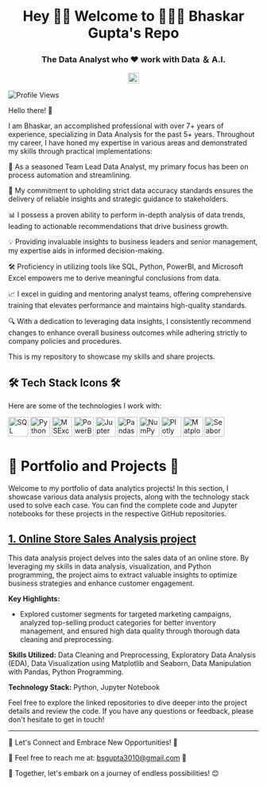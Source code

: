  <h1 align="center">Hey 👋🏻 Welcome to 👨🏻‍💻 Bhaskar Gupta's Repo</h1>

<h3 align="center">The Data Analyst who ♥ work with Data ＆ A.I.</h3>

<p align="center">
<a href="https://linkedin.com/in/bhaskarguptaa" target="blank">
<img align="center" src="https://cdn.jsdelivr.net/npm/simple-icons@3/icons/linkedin.svg" alt="Bhaskar-Gupta" width="22px" />
</a>

![Profile Views](https://komarev.com/ghpvc/?username=BSGuptaa&color=blue)

Hello there! 👋

I am Bhaskar, an accomplished professional with over 7+ years of experience, specializing in Data Analysis for the past 5+ years. Throughout my career, I have honed my expertise in various areas and demonstrated my skills through practical implementations:

🚀 As a seasoned Team Lead Data Analyst, my primary focus has been on process automation and streamlining.
 
💼 My commitment to upholding strict data accuracy standards ensures the delivery of reliable insights and strategic guidance to stakeholders.
 
📊 I possess a proven ability to perform in-depth analysis of data trends, leading to actionable recommendations that drive business growth.
 
💡 Providing invaluable insights to business leaders and senior management, my expertise aids in informed decision-making.

🛠️ Proficiency in utilizing tools like SQL, Python, PowerBI, and Microsoft Excel empowers me to derive meaningful conclusions from data.

📈 I excel in guiding and mentoring analyst teams, offering comprehensive training that elevates performance and maintains high-quality standards.

🔍 With a dedication to leveraging data insights, I consistently recommend changes to enhance overall business outcomes while adhering strictly to company policies and procedures.

This is my repository to showcase my skills and share projects.

## 🛠️ Tech Stack Icons 🛠️
Here are some of the technologies I work with:

<img src="https://www.acuitytraining.co.uk/wp-content/uploads/2018/11/SQL-Icon.svg" alt="SQL" title="SQL" width="40" height="40"/> <img src="https://www.joinideas.org/wp-content/uploads/2017/06/python-logo.png" alt="Python" title="Python" width="40" height="40"/> <img src="https://cdn.icon-icons.com/icons2/195/PNG/256/Excel_2013_23480.png" alt="MSExcel" title="MSExcel" width="40" height="40"/> <img src="https://cdn.windowsreport.com/wp-content/uploads/2019/08/Power-bi-Authentication-error.jpg" alt="PowerBI" title="PowerBI" width="40" height="40"/> <img src="https://technology.amis.nl/wp-content/uploads/2020/11/image-27.png" alt="JupterNotebook" title="JupterNotebook" width="40" height="40"/> <img src="https://miro.medium.com/v2/resize:fit:915/0*RWkQ0Fziw792xa0S" alt="Pandas" title="Pandas" width="40" height="40"/> <img src="https://miro.medium.com/v2/resize:fit:1001/1*vPezx00A1u0WAfS8e8wBXQ.png" alt="NumPy" title="NumPy" width="40" height="40"/> <img src="https://store-images.s-microsoft.com/image/apps.36868.bfb0e2ee-be9e-4c73-807f-e0a7b805b1be.712aff5d-5800-47e0-97be-58d17ada3fb8.a46845e6-ce94-44cf-892b-54637c6fcf06" alt="Plotly" title="Plotly" width="40" height="40"/> <img src="https://static.javatpoint.com/tutorial/matplotlib/images/matplotlib-tutorial.png" alt="Matplotlib" title="Matplotlib" width="40" height="40"/> <img src="https://seaborn.pydata.org/_images/logo-tall-lightbg.svg" alt="Seaborn" title="Seaborn" width="40" height="40"/>

# 📂 Portfolio and Projects 📂

Welcome to my portfolio of data analytics projects! In this section, I showcase various data analysis projects, along with the technology stack used to solve each case. You can find the complete code and Jupyter notebooks for these projects in the respective GitHub repositories.

## [1. Online Store Sales Analysis project](https://github.com/BSGuptaa/Sales-Analysis)


This data analysis project delves into the sales data of an online store. By leveraging my skills in data analysis, visualization, and Python programming, the project aims to extract valuable insights to optimize business strategies and enhance customer engagement.

**Key Highlights:**
- Explored customer segments for targeted marketing campaigns, analyzed top-selling product categories for better inventory management, and ensured high data quality through thorough data cleaning and preprocessing.

**Skills Utilized:**
Data Cleaning and Preprocessing, Exploratory Data Analysis (EDA), Data Visualization using Matplotlib and Seaborn, Data Manipulation with Pandas, Python Programming.

**Technology Stack:** Python, Jupyter Notebook


Feel free to explore the linked repositories to dive deeper into the project details and review the code. If you have any questions or feedback, please don't hesitate to get in touch!


---

📩 Let's Connect and Embrace New Opportunities! 🚀

💌 Feel free to reach me at: bsgupta3010@gmail.com 💌

🤝 Together, let's embark on a journey of endless possibilities! 😊
